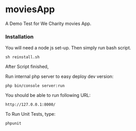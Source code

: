 moviesApp
=========

A Demo Test for We Charity movies App.

### Installation
You will need a node js set-up. Then simply run bash script.

```
sh reinstall.sh
```

After Script finished, 

Run internal php server to easy deploy dev version:

```
php bin/console server:run
```

You should be able to run following URL:
```
http://127.0.0.1:8000/
```

To Run Unit Tests, type:
```
phpunit
```

